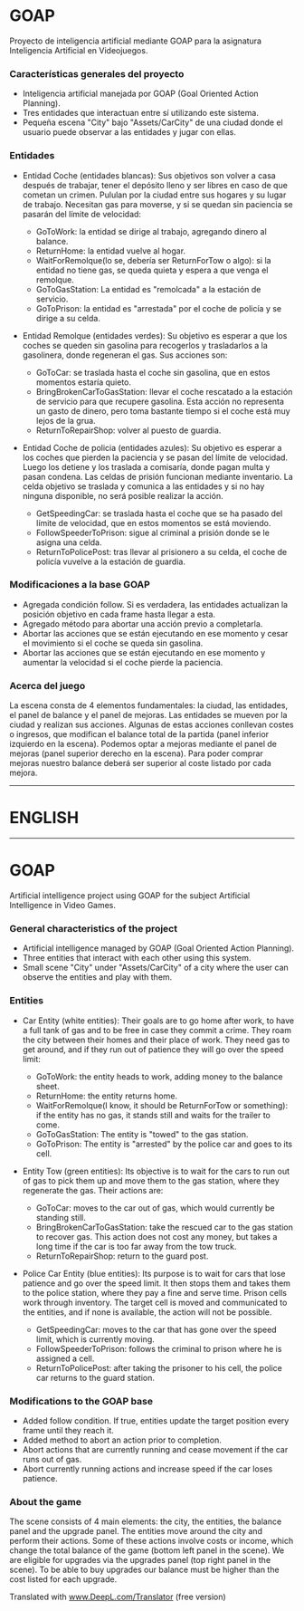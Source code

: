 # GOAP
Proyecto de inteligencia artificial mediante GOAP para la asignatura Inteligencia Artificial en Videojuegos.

### Características generales del proyecto
* Inteligencia artificial manejada por GOAP (Goal Oriented Action Planning).
* Tres entidades que interactuan entre sí utilizando este sistema.
* Pequeña escena "City" bajo "Assets/CarCity" de una ciudad donde el usuario puede observar a las entidades y jugar con ellas.

### Entidades
* Entidad Coche (entidades blancas): Sus objetivos son volver a casa después de trabajar, tener el depósito lleno y ser libres en caso de que cometan un crimen. Pululan por la ciudad entre sus hogares y su lugar de trabajo. Necesitan gas para moverse, y si se quedan sin paciencia se pasarán del límite de velocidad:
  * GoToWork: la entidad se dirige al trabajo, agregando dinero al balance.
  * ReturnHome: la entidad vuelve al hogar.
  * WaitForRemolque(lo se, debería ser ReturnForTow o algo): si la entidad no tiene gas, se queda quieta y espera a que venga el remolque.
  * GoToGasStation: La entidad es "remolcada" a la estación de servicio.
  * GoToPrison: la entidad es "arrestada" por el coche de policía y se dirige a su celda.

* Entidad Remolque (entidades verdes): Su objetivo es esperar a que los coches se queden sin gasolina para recogerlos y trasladarlos a la gasolinera, donde regeneran el gas. Sus acciones son:
  * GoToCar: se traslada hasta el coche sin gasolina, que en estos momentos estaría quieto.
  * BringBrokenCarToGasStation: llevar el coche rescatado a la estación de servicio para que recupere gasolina. Esta acción no representa un gasto de dinero, pero toma bastante tiempo si el coche está muy lejos de la grua.
  * ReturnToRepairShop: volver al puesto de guardia.

* Entidad Coche de policia (entidades azules): Su objetivo es esperar a los coches que pierden la paciencia y se pasan del límite de velocidad. Luego los detiene y los traslada a comisaría, donde pagan multa y pasan condena. Las celdas de prisión funcionan mediante inventario. La celda objetivo se traslada y comunica a las entidades y si no hay ninguna disponible, no será posible realizar la acción.
  * GetSpeedingCar: se traslada hasta el coche que se ha pasado del límite de velocidad, que en estos momentos se está moviendo.
  * FollowSpeederToPrison: sigue al criminal a prisión donde se le asigna una celda.
  * ReturnToPolicePost: tras llevar al prisionero a su celda, el coche de policía vuvelve a la estación de guardia.

### Modificaciones a la base GOAP
* Agregada condición follow. Si es verdadera, las entidades actualizan la posición objetivo en cada frame hasta llegar a esta.
* Agregado método para abortar una acción previo a completarla.
* Abortar las acciones que se están ejecutando en ese momento y cesar el movimiento si el coche se queda sin gasolina.
* Abortar las acciones que se están ejecutando en ese momento y aumentar la velocidad si el coche pierde la paciencia.

### Acerca del juego
La escena consta de 4 elementos fundamentales: la ciudad, las entidades, el panel de balance y el panel de mejoras. Las entidades se mueven por la ciudad y realizan sus acciones. Algunas de estas acciones conllevan costes o ingresos, que modifican el balance total de la partida (panel inferior izquierdo en la escena). Podemos optar a mejoras mediante el panel de mejoras (panel superior derecho en la escena). Para poder comprar mejoras nuestro balance deberá ser superior al coste listado por cada mejora.

__________
# ENGLISH
__________

# GOAP
Artificial intelligence project using GOAP for the subject Artificial Intelligence in Video Games.

### General characteristics of the project
* Artificial intelligence managed by GOAP (Goal Oriented Action Planning).
* Three entities that interact with each other using this system.
* Small scene "City" under "Assets/CarCity" of a city where the user can observe the entities and play with them.

### Entities
* Car Entity (white entities): Their goals are to go home after work, to have a full tank of gas and to be free in case they commit a crime. They roam the city between their homes and their place of work. They need gas to get around, and if they run out of patience they will go over the speed limit:
  * GoToWork: the entity heads to work, adding money to the balance sheet.
  * ReturnHome: the entity returns home.
  * WaitForRemolque(I know, it should be ReturnForTow or something): if the entity has no gas, it stands still and waits for the trailer to come.
  * GoToGasStation: The entity is "towed" to the gas station.
  * GoToPrison: The entity is "arrested" by the police car and goes to its cell.

* Entity Tow (green entities): Its objective is to wait for the cars to run out of gas to pick them up and move them to the gas station, where they regenerate the gas. Their actions are:
  * GoToCar: moves to the car out of gas, which would currently be standing still.
  * BringBrokenCarToGasStation: take the rescued car to the gas station to recover gas. This action does not cost any money, but takes a long time if the car is too far away from the tow truck.
  * ReturnToRepairShop: return to the guard post.

* Police Car Entity (blue entities): Its purpose is to wait for cars that lose patience and go over the speed limit. It then stops them and takes them to the police station, where they pay a fine and serve time. Prison cells work through inventory. The target cell is moved and communicated to the entities, and if none is available, the action will not be possible.
  * GetSpeedingCar: moves to the car that has gone over the speed limit, which is currently moving.
  * FollowSpeederToPrison: follows the criminal to prison where he is assigned a cell.
  * ReturnToPolicePost: after taking the prisoner to his cell, the police car returns to the guard station.

### Modifications to the GOAP base
* Added follow condition. If true, entities update the target position every frame until they reach it.
* Added method to abort an action prior to completion.
* Abort actions that are currently running and cease movement if the car runs out of gas.
* Abort currently running actions and increase speed if the car loses patience.

### About the game
The scene consists of 4 main elements: the city, the entities, the balance panel and the upgrade panel. The entities move around the city and perform their actions. Some of these actions involve costs or income, which change the total balance of the game (bottom left panel in the scene). We are eligible for upgrades via the upgrades panel (top right panel in the scene). To be able to buy upgrades our balance must be higher than the cost listed for each upgrade.

Translated with www.DeepL.com/Translator (free version)
